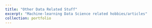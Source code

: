 ```yaml
---
title: "Other Data Related Stuff"
excerpt: "Machine-learning Data Science related hobbies/articles"
collection: portfolio
---
```


